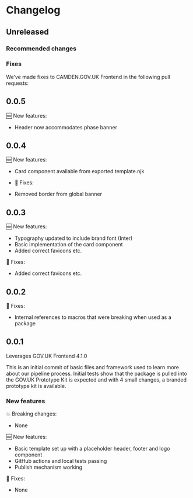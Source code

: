 # Changelog

## Unreleased

### Recommended changes

### Fixes

We’ve made fixes to CAMDEN.GOV.UK Frontend in the following pull requests:

## 0.0.5
🆕 New features:

- Header now accommodates phase banner 

## 0.0.4

🆕 New features:

- Card component available from exported template.njk 

- 🔧 Fixes:

- Removed border from global banner

## 0.0.3

🆕 New features:

- Typography updated to include brand font (Inter)
- Basic implementation of the card component 
- Added correct favicons etc.

🔧 Fixes:
 
- Added correct favicons etc.

## 0.0.2

🔧 Fixes: 

- Internal references to macros that were breaking when used as a package

## 0.0.1

Leverages GOV.UK Frontend 4.1.0

This is an initial commit of basic files and framework used to learn more about our pipeline process. Initial tests show that the package is pulled into the GOV.UK Prototype Kit is expected and with 4 small changes, a branded prototype kit is available.

### New features

💥 Breaking changes:

- None

🆕 New features:

- Basic template set up with a placeholder header, footer and logo component
- GitHub actions and local tests passing
- Publish mechanism working

🔧 Fixes:

- None